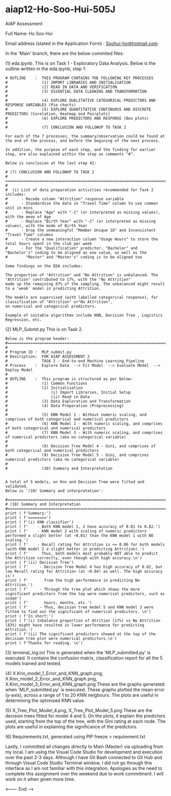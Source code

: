 # aiap12-Ho-Soo-Hui-505J
AIAP Assessment

Full Name: Ho Soo Hui

Email address (stated in the Application Form) : Soohui-ho@hotmail.com

In the 'Main' branch, there are the below commited files:

(1) eda.ipynb. 
    This is on Task 1 - Exploratory Data Analysis.
    Below is the outline written in the eda.ipynb, step 1:
    
    # OUTLINE    :  THIS PROGRAM CONTAINS THE FOLLOWING KEY PROCESSES
    #               (1) IMPORT LIBRARIES AND INITIALISATION
    #               (2) READ IN DATA AND VERIFICATION
    #               (3) ESSENTIAL DATA CLEANING AND TRANSFORMATION
    #
    #               (4) EXPLORE QUALITATIVE CATEGORICAL PREDICTORS AND RESPONSE VARIABLES (Pie charts)
    #               (5) EXPLORE QUANTITATIVE CONTINUOUS AND DISCRETE PREDICTORS (Corelation, Heatmap and Pairplots)
    #               (6) EXPLORE PREDICTORS AND RESPONSE (Box plots)
    #
    #               (7) CONCLUSION AND FOLLOWUP TO TASK 2
    
    For each of the 7 processes, the summary/observation could be found at the end of the process, and before the begining of the next process.
    
    In addition, the purpose of each step, and the finding for earlier step, are also explained within the step as comments "#".
    
    Below is conclusion at the last step 42:
    
    # (7) CONCLUSION AND FOLLOWUP TO TASK 2
    # ===================================================================================================================
    #
    #  (i) List of data preparation activities recommended for Task 2 includes:
    #      - Recode column "Attrition" response variable
    #      - Standardise the data in "Travel Time" column to use common unit in mins
    #      - Replace "Age" with "-1" (or interpreted as missing values), with the mean of Age
    #      - Replace "Birth Year" with "-1" (or interpreted as missing values), with the mode of Birth Year
    #      - Drop the unmeaningful "Member Unique ID" and Inconsistent "Travel Time" columns
    #      - Create a new interaction column "Usage Hours" to store the total hours spent in the club per week
    #      - For the "Qualification" predictor, "Bachelor" and "Bachelor's" coding to be aligned as one value, as well as the 
    #        "Master" and "Master's" coding is to be aligned too

    Some findings on the EDA includes:
    
    The proportion of "Attrition" and "No Attrition" is unbalanced. The "Attrition" contributed to 17%, with the "No Attrition" 
    made up the remaining 87% of the sampling. The unbalanced might result to a 'weak' model in predicting Attrition.
    
    The models are supervised (with labelled categorical response), for classification of "Attrition" or"No Attrition",
    on numerical and categorical predictors.
    
    Example of suitable algorithms include KNN, Decision Tree , Logistics Regression, etc.
    
(2) MLP_Submit.py
    This is on Task 2.
    
    Below is the program header:
    #====================================================================================================================
    #
    # Program ID :  MLP_submit.py
    # Description:  FOR AIAP ASSESSMENT 2
    #               TASK 2 - End-to-end Machine Learning Pipeline 
    # Process    :  Explore Data  --> Fit Model  --> Evaluate Model  --> Deploy Model            
    #               
    # OUTLINE    :  This program is structured as per below:
    #               (1) Common Functions
    #               (2) Initialisation
    #                   (i) Import Libraries, Initial Setup
    #                   (ii) Read in Data 
    #               (3) Data Exploration and Transformation
    #               (4) Data Preparation (Preprocessing)
    #
    #               (5) KNN Model 1 - Without numeric scaling, and comprises of both categorical and numerical predictors
    #               (6) KNN Model 2 - With numeric scaling, and comprises of both categorical and numerical predictors
    #               (7) KNN Model 3 - With numeric scaling, and comprises of numerical predictors (aka no categorical variable)
    #
    #               (8) Decision Tree Model 4 - Gini, and comprises of both categorical and numerical predictors
    #               (9) Decision Tree Model 5 - Gini, and comprises numerical predictors (aka no categorical variable)            
    #
    #               (10) Summary and Interpretation
   
    
    A total of 5 models, on Knn and Decision Tree were fitted and validated.
    Below is '(10) Summary and interpretation':
    
    #====================================================================================================================
    # (10) Summary and Interpretation
    #====================================================================================================================
    print ( f'Summary:')
    print ( f'========')
    print ( f'(i) KNN classifier')
    print ( f'    - Both KNN model 1, 2 have accuracy of 0.81 to 0.82.')
    print ( f'    - KNN model 2 with scaling of numeric predictors performed a slight better (at ~0.01) than the KNN model 1 with NO scaling.')
    print ( f'    - Recall rating for Attrition is <= 0.06 for both models (with KNN model 2 a slight better in predicting Attrition).')
    print ( f'      Thus, both models most probably NOT able to predict the Attrition correctly, even though with high accuracy.\n')
    print ( f'(ii) Decision Tree')
    print ( f'     - Decision Tree Model 4 has high accuracy of 0.82, but low Recall rating for Attrition (at ~0.04) as well. The high accuracy is')
    print ( f'       from the high performance in predicting No Attrition.')
    print ( f'     - Through the tree plot which shows the more significant predictors from the top were numerical predictors, such as usage')
    print ( f'       hours, months, etc.')
    print ( f'     - Thus, decision tree model 5 and KNN model 3 were fitted to find out the significant of numerical predictors. \n')
    print ( f'In short:')
    print ( f'(i) Inbalance proportion of Atrition (17%) vs No Attrition (83%) might have resulted in lower performance for predicting Attrition.')
    print ( f'(ii) The significant predictors showed at the top of the decision tree plot were numerical predictors.\n')
    print ( f'Thanks for reading. \n')

(3) terminal_log.txt
    This is generated when the 'MLP_submitted.py' is executed.
    It contains the confusion matrix, classification report for all the 5 models trained and tested.
    
(4) X.Knn_model_1_Error_and_KNN_graph.png,  X.Knn_model_2_Error_and_KNN_graph.png,  X.Knn_model_3_Error_and_KNN_graph.png
    These are the graphs generated when 'MLP_submitted.py' is executed.
    These graphs plotted the mean error (y-axis), across a range of 1 to 20 KNN neigbours. 
    The plots are useful in determining the optimised KNN value.
    
(5) X_Tree_Plot_Model_4.png, X_Tree_Plot_Model_5.png
    These are the decision trees fitted for model 4 and 5.
    On the plots, it explain the predictors used, starting from the top of the tree, with the Gini rating at each node.
    The plots are useful in explaining the significance of the predictors.
    
(6) Requirements.txt, generated using PIP freeze > requirement.txt

Lastly, I committed all changes directly to Main (Master) via uploading from my local.
I am using the Visual Code Studio for development and execution over the past 2-3 days.
Although I have Git Bash connected to Git Hub and through Visual Code Studio Terminal window, I did not go through this interface as I am not
familiar with this integration. Apologies as the need to complete this assignment over the weekend due to work commitment. I will 
work on it when given more time.
 
<--- End -->

